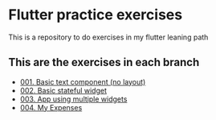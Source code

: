 # Flutter practice exercises

This is a repository to do exercises in my flutter leaning path

## This are the exercises in each branch
- [001. Basic text component (no layout)](001_basic_text_without_layout/README.md)
- [002. Basic stateful widget](002_basic_stateful_widget/README.md)
- [003. App using multiple widgets](003_test1_multi-widget/README.md)
- [004. My Expenses](004_my-expenses/README.md)